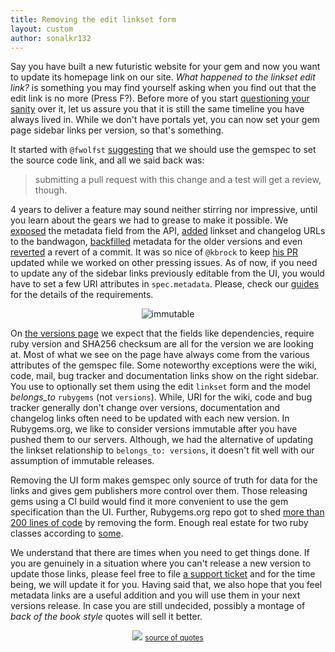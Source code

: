 ```yaml
---
title: Removing the edit linkset form
layout: custom
author: sonalkr132
---
```


Say you have built a new futuristic website for your gem and now you want to update its homepage link on our site. *What happened to the linkset edit link?* is something you may find yourself asking when you find out that the edit link is no more (Press F?). Before more of you start [questioning your sanity](https://github.com/rubygems/rubygems.org/issues/1899#issue-406110693) over it, let us assure you that it is still the same timeline you have always lived in. While we don't have portals yet, you can now set your gem page sidebar links per version, so that's something.

It started with `@fwolfst` [suggesting](https://github.com/rubygems/rubygems/issues/1007) that we should use the gemspec to set the source code link, and all we said back was:
> submitting a pull request with this change and a test will get a review, though.

4 years to deliver a feature may sound neither stirring nor impressive, until you learn about the gears we had to grease to make it possible. We [exposed](https://github.com/rubygems/rubygems.org/pull/858) the metadata field from the API, [added](https://github.com/rubygems/rubygems.org/issues/718#issuecomment-69181157) linkset and changelog URLs to the bandwagon, [backfilled](https://github.com/rubygems/rubygems.org/pull/895) metadata for the older versions and even [reverted](https://github.com/rubygems/rubygems.org/commit/a72bc3b6506ffbdb5aeb1ec3f23d88c69ce05851) a revert of a commit. It was so nice of `@kbrock` to keep [his PR](https://github.com/rubygems/rubygems.org/pull/1234) updated while we worked on other pressing issues. As of now, if you need to update any of the sidebar links previously editable from the UI, you would have to set a few URI attributes in `spec.metadata`. Please, check our [guides](https://guides.rubygems.org/specification-reference/#metadata) for the details of the requirements.
<p align="center"> <img src="https://gist.github.com/sonalkr132/8608c421ae1cf79623567a05a3bffaf0/raw/40105759f41b8ed4b8173d2e5537633ec50a3cad/immutable-awesomeness-by-john-willis-and-josh-corman-3-638.jpg" alt="immutable"> </p>

On [the versions page](https://rubygems.org/gems/rake/versions/12.3.1) we expect that the fields like dependencies, require ruby version and SHA256 checksum are all for the version we are looking at. Most of what we see on the page have always come from the various attributes of the gemspec file. Some noteworthy exceptions were the wiki, code, mail, bug tracker and documentation links show on the right sidebar. You use to optionally set them using the edit `linkset` form and the model *belongs_to* `rubygems` (not `versions`). While, URI for the wiki, code and bug tracker generally don't change over versions, documentation and changelog links often need to be updated with each new version. In Rubygems.org, we like to consider versions immutable after you have pushed them to our servers. Although, we had the alternative of updating the linkset relationship to `belongs_to: versions`, it doesn't fit well with our assumption of immutable releases.

Removing the UI form makes gemspec only source of truth for data for the links and gives gem publishers more control over them. Those releasing gems using a CI build would find it more convenient to use the gem specification than the UI. Further, Rubygems.org repo got to shed [more than 200 lines of code](https://github.com/rubygems/rubygems.org/pull/1815) by removing the form. Enough real estate for two ruby classes according to [some](https://youtu.be/npOGOmkxuio?t=495).

We understand that there are times when you need to get things done. If you are genuinely in a situation where you can't release a new version to update those links, please feel free to file [a support ticket](https://help.rubygems.org/discussion/new) and for the time being, we will update it for you. Having said that, we also hope that you feel metadata links are a useful addition and you will use them in your next versions release. In case you are still undecided, possibly a montage of *back of the book style* quotes will sell it better.
<br/>

<p align="center">
  <img src="https://gist.github.com/sonalkr132/8608c421ae1cf79623567a05a3bffaf0/raw/7be7798e5e4d2aee99b08a3eaf9268bd98ea20c4/metadata-quotes.gif"/>
  <small><a href="https://gist.github.com/sonalkr132/8608c421ae1cf79623567a05a3bffaf0#file-quote-links-md">source of quotes</a></small>
</p>
